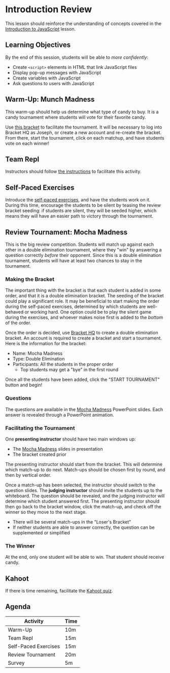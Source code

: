 # Introduction Review
This lesson should reinforce the understanding of concepts covered in the [Introduction to JavaScript](../IntroToJS/) lesson.

## Learning Objectives
By the end of this session, students will be able to _more confidently_:

- Create `<script>` elements in HTML that link JavaScript files
- Display pop-up messages with JavaScript
- Create variables with JavaScript
- Ask questions to users with JavaScript

## Warm-Up: Munch Madness
This warm-up should help us determine what type of candy to buy. It is a candy tournament where students will vote for their favorite candy.

Use [this bracket](https://brackethq.com/b/uzgeb/) to facilitate the tournament. It will be necessary to log into Bracket HQ as Joseph, or create a new account and re-create the bracket. From there, start the tournament, click on each matchup, and have students vote on each winner!

## Team Repl
Instructors should follow [the instructions](TeamReplInstructorInstructions.md) to facilitate this activity.

## Self-Paced Exercises
Introduce the [self-paced exercises](SelfPacedExercises.md), and have the students work on it. During this time, encourage the students to be silent by teasing the review bracket seeding: if students are silent, they will be seeded higher, which means they will have an easier path to victory through the tournament.

## Review Tournament: Mocha Madness
This is the big review competition. Students will match up against each other in a double elimination tournament, where they "win" by answering a question correctly _before_ their opponent. Since this is a double elimination tournament, students will have at least two chances to stay in the tournament.

### Making the Bracket
The important thing with the bracket is that each student is added in some order, and that it is a double elimination bracket. The seeding of the bracket could play a significant role. It may be beneficial to start making the order during the self-paced exercises, determined by which students are well-behaved or working hard. One option could be to play the silent game during the exercises, and whoever makes noise first is added to the _bottom_ of the order.

Once the order is decided, use [Bracket HQ](https://brackethq.com/) to create a double elimination bracket. An account is required to create a bracket and start a tournament. Here is the information for the bracket:

- Name: Mocha Madness
- Type: Double Elimination
- Participants: All the students in the proper order
    - Top students may get a "bye" in the first round

Once all the students have been added, click the "START TOURNAMENT" button and begin!

### Questions
The questions are available in the [Mocha Madness](MochaMadness.pptx) PowerPoint slides. Each answer is revealed through a PowerPoint animation.

### Facilitating the Tournament
One **presenting instructor** should have two main windows up:

- The [Mocha Madness](MochaMadness.pptx) slides in presentation
- The bracket created prior

The presenting instructor should start from the bracket. This will determine which match-up to do next. Match-ups should be chosen first by round, and then by vertical order.

Once a match-up has been selected, the instructor should switch to the question slides. The **judging instructor** should invite the students up to the whiteboard. The question should be revealed, and the judging instructor will determine which student answered first. The presenting instructor should then go back to the bracket window, click the match-up, and check off the winner so they move to the next stage.

- There will be several match-ups in the "Loser's Bracket"
- If neither students are able to answer correctly, the question can be supplemented or simplified

### The Winner
At the end, only one student will be able to win. That student should receive candy.

## Kahoot
If there is time remaining, facilitate the [Kahoot quiz](https://create.kahoot.it/details/4a6c1a18-b5cc-4a58-945f-4774fa9187e2).

## Agenda

| Activity | Time |
|-|-|
| Warm-Up | 10m |
| Team Repl | 15m |
| Self-Paced Exercises | 15m |
| Review Tournament | 20m |
| Survey | 5m |
